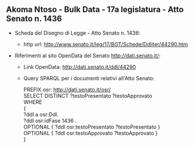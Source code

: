 ## Akoma Ntoso - Bulk Data - 17a legislatura - Atto Senato n. 1436 ##

* Scheda del Disegno di Legge - Atto Senato n. 1436:
	* http url: http://www.senato.it/leg/17/BGT/Schede/Ddliter/44290.htm

* Riferimenti al sito OpenData del Senato http://dati.senato.it/:
	* Link OpenData: http://dati.senato.it/ddl/44290
	* Query SPARQL per i documenti relativi all'Atto Senato:

        PREFIX osr: <http://dati.senato.it/osr/>  
		SELECT DISTINCT ?testoPresentato ?testoApprovato  
		WHERE  
		{  
		    ?ddl a osr:Ddl.  
		    ?ddl osr:idFase 1436 .  
		    OPTIONAL { ?ddl osr:testoPresentato ?testoPresentato }  
		    OPTIONAL { ?ddl osr:testoApprovato ?testoApprovato }  
		}
		